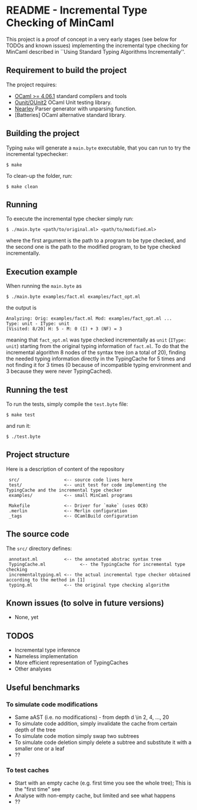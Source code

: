 # README - Incremental Type Checking of MinCaml

This project is a proof of concept in a very early stages (see below
for TODOs and known issues) implementing the incremental type checking for MinCaml
described in ``Using Standard Typing Algorithms Incrementally''.

## Requirement to build the project #

The project requires:

- [OCaml >= 4.06.1](http://www.ocaml.org/) standard compilers and tools
- [Ounit/OUnit2](http://ounit.forge.ocamlcore.org/) OCaml Unit testing library. 
- [Nearley](https://github.com/kach/nearley) Parser generator with unparsing function.
- [Batteries] OCaml alternative standard library.
## Building the project #
Typing `make` will generate a `main.byte` executable, that you can run to try the incremental typechecker:
```
$ make
```

To clean-up the folder, run:
```
$ make clean
```

## Running #
To execute the incremental type checker simply run:
```
$ ./main.byte <path/to/original.ml> <path/to/modified.ml>
```
where the first argument is the path to a program to be type checked, and the second one is the path to the modified program, to be type checked incrementally.

## Execution example

When running the ``main.byte`` as
```
$ ./main.byte examples/fact.ml examples/fact_opt.ml
```
the output is
```
Analyzing: Orig: examples/fact.ml Mod: examples/fact_opt.ml ...
Type: unit - IType: unit
[Visited: 8/20] H: 5 - M: 0 (I) + 3 (NF) = 3
```
meaning that ``fact_opt.ml`` was type checked incrementally as ``unit`` (``IType: unit``) starting from the original typing information of ``fact.ml``.
To do that the incremental algorithm 8 nodes of the syntax tree (on a total of 20), finding the needed typing information directly in the TypingCache for 5 times and not finding it for 3 times (0 because of incompatible typing environment and 3 because they were never TypingCached).

## Running the test #
To run the tests, simply compile the `test.byte` file:
```
$ make test
```
and run it:
```
$ ./test.byte
```

## Project structure #

Here is a description of content of the repository

     src/                 <-- source code lives here
     test/	              <-- unit test for code implementing the TypingCache and the incremental type checker
     examples/            <-- small MinCaml programs

     Makefile             <-- Driver for `make` (uses OCB)
     .merlin              <-- Merlin configuration
     _tags                <-- OCamlBuild configuration

## The source code

The `src/` directory defines:

     annotast.ml          <-- the annotated abstrac syntax tree
     TypingCache.ml             <-- the TypingCache for incremental type checking
     incrementaltyping.ml <-- the actual incremental type checker obtained according to the method in [1]
     typing.ml            <-- the original type checking algorithm

## Known issues (to solve in future versions) #
- None, yet

## TODOS #
- Incremental type inference
- Nameless implementation
- More efficient representation of TypingCaches
- Other analyses

## Useful benchmarks #

### To simulate code modifications 
- Same aAST (i.e. no modifications) - from depth d \in 2, 4, ..., 20
- To simulate code addition, simply invalidate the cache from certain depth of the tree 
- To simulate code motion simply swap two subtrees
- To simulate code deletion simply delete a subtree and substitute it with a smaller one or a leaf
- ??

### To test caches
- Start with an empty cache (e.g. first time you see the whole tree); This is the "first time" see
- Analyse with non-empty cache, but limited and see what happens
- ??